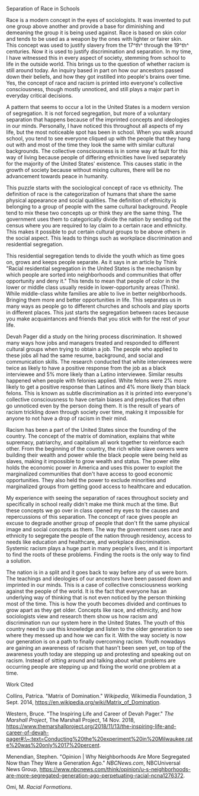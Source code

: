 Separation of Race in Schools

Race is a modern concept in the eyes of sociologists. It was invented to
put one group above another and provide a base for diminishing and
demeaning the group it is being used against. Race is based on skin
color and tends to be used as a weapon by the ones with lighter or
fairer skin. This concept was used to justify slavery from the 17^th^
through the 19^th^ centuries. Now it is used to justify discrimination
and separation. In my time, I have witnessed this in every aspect of
society, stemming from school to life in the outside world. This brings
us to the question of whether racism is still around today. An inquiry
based in part on how our ancestors passed down their beliefs, and how
they got instilled into people's brains over time. Yes, the concept of
race and racism is printed into everyone's collective consciousness,
though mostly unnoticed, and still plays a major part in everyday
critical decisions.

A pattern that seems to occur a lot in the United States is a modern
version of segregation. It is not forced segregation, but more of a
voluntary separation that happens because of the imprinted concepts and
ideologies in our minds. Personally, I have noticed this throughout all
aspects of my life, but the most noticeable spot has been in school.
When you walk around school, you tend to see everyone cliqued up with
the people that they hang out with and most of the time they look the
same with similar cultural backgrounds. The collective consciousness is
in some way at fault for this way of living because people of differing
ethnicities have lived separately for the majority of the United States'
existence. This causes static in the growth of society because without
mixing cultures, there will be no advancement towards peace in humanity.

This puzzle starts with the sociological concept of race vs ethnicity.
The definition of race is the categorization of humans that share the
same physical appearance and social qualities. The definition of
ethnicity is belonging to a group of people with the same cultural
background. People tend to mix these two concepts up or think they are
the same thing. The government uses them to categorically divide the
nation by sending out the census where you are required to lay claim to
a certain race and ethnicity. This makes it possible to put certain
cultural groups to be above others in the social aspect. This leads to
things such as workplace discrimination and residential segregation.

This residential segregation tends to divide the youth which as time
goes on, grows and keeps people separate. As it says in an article by
Think "Racial residential segregation in the United States is the
mechanism by which people are sorted into neighborhoods and communities
that offer opportunity and deny it." This tends to mean that people of
color in the lower or middle class usually reside in lower-opportunity
areas (Think). While middle-class white families are able to live in
better neighborhoods. Bringing them more and better opportunities in
life. This separates us in many ways as people go to different churches
and schools and play sports in different places. This just starts the
segregation between races because you make acquaintances and friends
that you stick with for the rest of your life.

Devah Pager did a study on the hiring process discrimination. It showed
many ways how jobs and managers treated and responded to different
cultural groups when trying to obtain a job. The people who applied to
these jobs all had the same resume, background, and social and
communication skills. The research conducted that white interviewees
were twice as likely to have a positive response from the job as a black
interviewee and 5% more likely than a Latino interviewee. Similar
results happened when people with felonies applied. White felons were 2%
more likely to get a positive response than Latinos and 4% more likely
than black felons. This is known as subtle discrimination as it is
printed into everyone's collective consciousness to have certain biases
and prejudices that often go unnoticed even by the person doing them. It
is the result of years of racism trickling down through society over
time, making it impossible for anyone to not have a drop of racism in
their mind.

Racism has been a part of the United States since the founding of the
country. The concept of the matrix of domination, explains that white
supremacy, patriarchy, and capitalism all work together to reinforce
each other. From the beginning of the country, the rich white slave
owners were building their wealth and power while the black people were
being held as slaves, making it impossible to grow wealth and status.
The power elite holds the economic power in America and uses this power
to exploit the marginalized communities that don't have access to good
economic opportunities. They also held the power to exclude minorities
and marginalized groups from getting good access to healthcare and
education.

My experience with seeing the separation of races throughout society and
specifically in school really didn't make me think much at the time. But
these concepts we go over in class opened my eyes to the causes and
repercussions of this separation. The concept of race gives people an
excuse to degrade another group of people that don't fit the same
physical image and social concepts as them. The way the government uses
race and ethnicity to segregate the people of the nation through
residency, access to needs like education and healthcare, and workplace
discrimination. Systemic racism plays a huge part in many people's
lives, and it is important to find the roots of these problems. Finding
the roots is the only way to find a solution.

The nation is in a split and it goes back to way before any of us were
born. The teachings and ideologies of our ancestors have been passed
down and imprinted in our minds. This is a case of collective
consciousness working against the people of the world. It is the fact
that everyone has an underlying way of thinking that is not even noticed
by the person thinking most of the time. This is how the youth becomes
divided and continues to grow apart as they get older. Concepts like
race, and ethnicity, and how sociologists view and research them show us
how racism and discrimination run our system here in the United States.
The youth of this country need to use this knowledge and listen to the
older generation to see where they messed up and how we can fix it. With
the way society is now our generation is on a path to finally overcoming
racism. Youth nowadays are gaining an awareness of racism that hasn't
been seen yet, on top of the awareness youth today are stepping up and
protesting and speaking out on racism. Instead of sitting around and
talking about what problems are occurring people are stepping up and
fixing the world one problem at a time.

Work Cited

Collins, Patrica. "Matrix of Domination." *Wikipedia*, Wikimedia
Foundation, 3 Sept. 2014,
https://en.wikipedia.org/wiki/Matrix_of_Domination.

Western, Bruce. "The Inspiring Life and Career of Devah Pager." *The
Marshall Project*, The Marshall Project, 14 Nov. 2018,
https://www.themarshallproject.org/2018/11/13/the-inspiring-life-and-career-of-devah-pager#:\~:text=Conducting%20the%20experiment%20in%20Milwaukee,rate%20was%20only%2017%20percent.

Menendian, Stephen. "Opinion \| Why Neighborhoods Are More Segregated
Now than They Were a Generation Ago." *NBCNews.com*, NBCUniversal News
Group,
https://www.nbcnews.com/think/opinion/u-s-neighborhoods-are-more-segregated-generation-ago-perpetuating-racial-ncna1276372.

Omi, M. *Racial Formations*.

